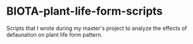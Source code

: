 # BIOTA-plant-life-form-scripts
Scripts that I wrote during my master's project to analyze the effects of defaunation on plant life form pattern.
